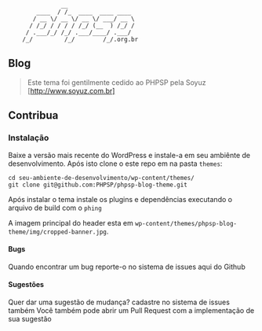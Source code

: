                    __
            ____  / /_  ____  ____ ____
           / __ \/ __ \/ __ \/ ___/ __ \
          / /_/ / / / / /_/ (__  ) /_/ /
         / .___/_/ /_/ .___/____/ .___/
        /_/         /_/        /_/.org.br

## Blog

> Este tema foi gentilmente cedido ao PHPSP pela Soyuz
[http://www.soyuz.com.br]

## Contribua

### Instalação

Baixe a versão mais recente do WordPress e instale-a em seu ambiênte de desenvolvimento.
Após isto clone o este repo em na pasta `themes`:  
```shell
cd seu-ambiente-de-desenvolvimento/wp-content/themes/
git clone git@github.com:PHPSP/phpsp-blog-theme.git
```  
Após instalar o tema instale os plugins e dependências executando o arquivo de build com o `phing`

A imagem principal do header esta em `wp-content/themes/phpsp-blog-theme/img/cropped-banner.jpg`.

#### Bugs

Quando encontrar um bug reporte-o no sistema de issues aqui do Github

#### Sugestões

Quer dar uma sugestão de mudança? cadastre no sistema de issues também
Você também pode abrir um Pull Request com a implementação de sua sugestão
